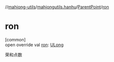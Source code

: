 //[mahjong-utils](../../../index.md)/[mahjongutils.hanhu](../index.md)/[ParentPoint](index.md)/[ron](ron.md)

# ron

[common]\
open override val [ron](ron.md): [ULong](https://kotlinlang.org/api/latest/jvm/stdlib/kotlin-stdlib/kotlin/-u-long/index.html)

荣和点数
